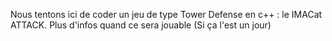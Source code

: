 Nous tentons ici de coder un jeu de type Tower Defense en c++ : le IMACat ATTACK.
Plus d'infos quand ce sera jouable
(Si ça l'est un jour)
